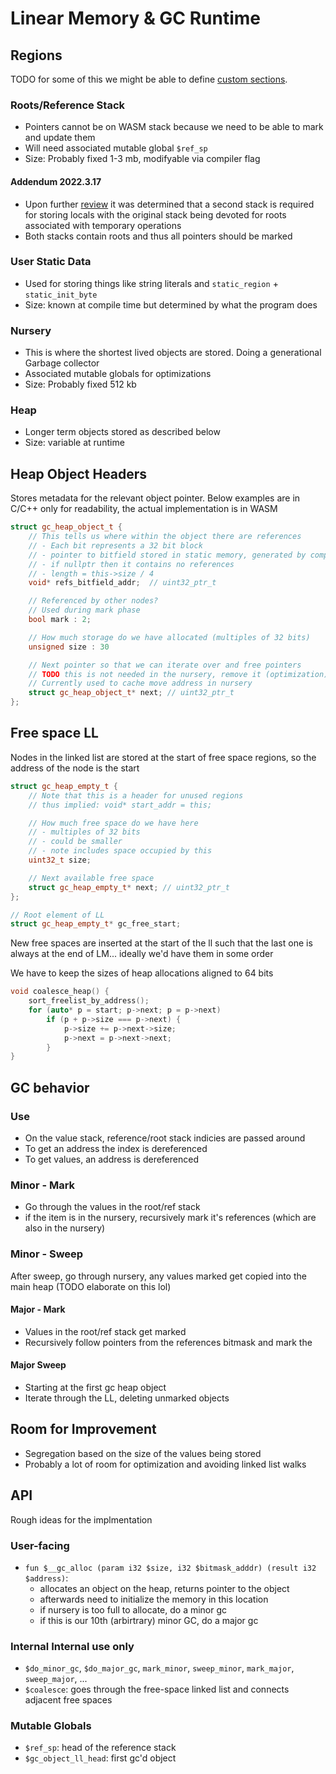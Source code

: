# Linear Memory & GC Runtime
## Regions
TODO for some of this we might be able to define [custom sections](https://developer.mozilla.org/en-US/docs/Web/JavaScript/Reference/Global_Objects/WebAssembly/Module/customSections).

### Roots/Reference Stack
- Pointers cannot be on WASM stack because we need to be able to mark and update them
- Will need associated mutable global `$ref_sp`
- Size: Probably fixed 1-3 mb, modifyable via compiler flag
#### Addendum 2022.3.17
- Upon further [review](../brainstorm/ref_stack_vars.md) it was determined that a second stack is required for storing locals with the original stack being devoted for roots associated with temporary operations
- Both stacks contain roots and thus all pointers should be marked

### User Static Data
- Used for storing things like string literals and `static_region` + `static_init_byte`
- Size: known at compile time but determined by what the program does

### Nursery
- This is where the shortest lived objects are stored. Doing a generational Garbage collector
- Associated mutable globals for optimizations
- Size: Probably fixed 512 kb

### Heap
- Longer term objects stored as described below
- Size: variable at runtime

## Heap Object Headers
Stores metadata for the relevant object pointer. Below examples are in C/C++ only for readability, the actual implementation is in WASM
```cpp
struct gc_heap_object_t {
    // This tells us where within the object there are references
    // - Each bit represents a 32 bit block
    // - pointer to bitfield stored in static memory, generated by compiler
    // - if nullptr then it contains no references
    // - length = this->size / 4
    void* refs_bitfield_addr;  // uint32_ptr_t

    // Referenced by other nodes?
    // Used during mark phase
    bool mark : 2;

    // How much storage do we have allocated (multiples of 32 bits)
    unsigned size : 30

    // Next pointer so that we can iterate over and free pointers
    // TODO this is not needed in the nursery, remove it (optimization)
    // Currently used to cache move address in nursery
    struct gc_heap_object_t* next; // uint32_ptr_t
};
```

## Free space LL
Nodes in the linked list are stored at the start of free space regions, so the address of the node is the start
```cpp
struct gc_heap_empty_t {
    // Note that this is a header for unused regions
    // thus implied: void* start_addr = this;

    // How much free space do we have here
    // - multiples of 32 bits
    // - could be smaller
    // - note includes space occupied by this
    uint32_t size;

    // Next available free space
    struct gc_heap_empty_t* next; // uint32_ptr_t
};

// Root element of LL
struct gc_heap_empty_t* gc_free_start;
```

New free spaces are inserted at the start of the ll such that the last one is always at the end of LM... ideally we'd have them in some order

We have to keep the sizes of heap allocations aligned to 64 bits

```C++
void coalesce_heap() {
    sort_freelist_by_address();
    for (auto* p = start; p->next; p = p->next)
        if (p + p->size === p->next) {
            p->size += p->next->size;
            p->next = p->next->next;
        }
}
```

## GC behavior
### Use
- On the value stack, reference/root stack indicies are passed around
- To get an address the index is dereferenced
- To get values, an address is dereferenced

### Minor - Mark
- Go through the values in the root/ref stack
- if the item is in the nursery, recursively mark it's references (which are also in the nursery)

### Minor - Sweep
After sweep, go through nursery, any values marked get copied into the main heap (TODO elaborate on this lol)

#### Major - Mark
- Values in the root/ref stack get marked
- Recursively follow pointers from the references bitmask and mark the

#### Major Sweep
- Starting at the first gc heap object
- Iterate through the LL, deleting unmarked objects

## Room for Improvement
- Segregation based on the size of the values being stored
- Probably a lot of room for optimization and avoiding linked list walks

## API
Rough ideas for the implmentation
### User-facing
- `fun $__gc_alloc (param i32 $size, i32 $bitmask_adddr) (result i32 $address)`:
    - allocates an object on the heap, returns pointer to the object
    - afterwards need to initialize the memory in this location
    - if nursery is too full to allocate, do a minor gc
    - if this is our 10th (arbirtrary) minor GC, do a major gc

### Internal Internal use only
- `$do_minor_gc`, `$do_major_gc`, `mark_minor`, `sweep_minor`, `mark_major`, `sweep_major`, ...
- `$coalesce`: goes through the free-space linked list and connects adjacent free spaces

### Mutable Globals
- `$ref_sp`: head of the reference stack
- `$gc_object_ll_head`: first gc'd object